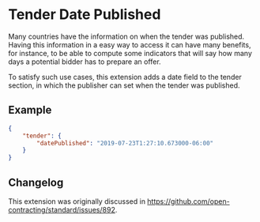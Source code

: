 # Tender Date Published 

Many countries have the information on when the tender was published. Having this information in a easy way to access it can have many benefits, for instance, to be able to compute some indicators that will say how many days a potential bidder has to prepare an offer.

To satisfy such use cases, this extension adds a date field to the tender section, in which the publisher can set when the tender was published.

## Example

```json
{
	"tender": {
		"datePublished": "2019-07-23T1:27:10.673000-06:00"
	}
}
```

## Changelog

This extension was originally discussed in <https://github.com/open-contracting/standard/issues/892>.